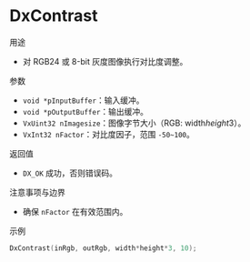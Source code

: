 # DxContrast

用途
- 对 RGB24 或 8-bit 灰度图像执行对比度调整。

参数
- `void *pInputBuffer`：输入缓冲。
- `void *pOutputBuffer`：输出缓冲。
- `VxUint32 nImagesize`：图像字节大小（RGB: width*height*3）。
- `VxInt32 nFactor`：对比度因子，范围 `-50~100`。

返回值
- `DX_OK` 成功，否则错误码。

注意事项与边界
- 确保 `nFactor` 在有效范围内。

示例
```c
DxContrast(inRgb, outRgb, width*height*3, 10);
```